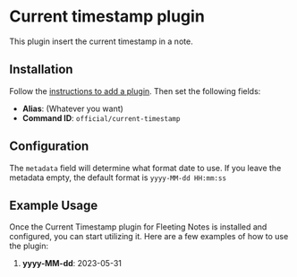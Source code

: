 # Current timestamp plugin

This plugin insert the current timestamp in a note.

## Installation

Follow the
[instructions to add a plugin](https://www.fleetingnotes.app/docs/plugins/add-a-plugin).
Then set the following fields:

- **Alias**: (Whatever you want)
- **Command ID**: `official/current-timestamp`

## Configuration

The `metadata` field will determine what format date to use. If you leave the
metadata empty, the default format is `yyyy-MM-dd HH:mm:ss`

## Example Usage

Once the Current Timestamp plugin for Fleeting Notes is installed and
configured, you can start utilizing it. Here are a few examples of how to use
the plugin:

1. **yyyy-MM-dd**: 2023-05-31
